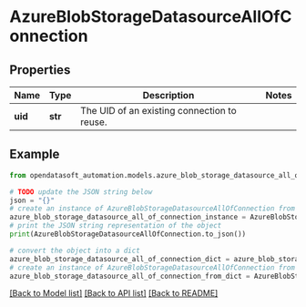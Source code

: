 # AzureBlobStorageDatasourceAllOfConnection


## Properties

Name | Type | Description | Notes
------------ | ------------- | ------------- | -------------
**uid** | **str** | The UID of an existing connection to reuse. | 

## Example

```python
from opendatasoft_automation.models.azure_blob_storage_datasource_all_of_connection import AzureBlobStorageDatasourceAllOfConnection

# TODO update the JSON string below
json = "{}"
# create an instance of AzureBlobStorageDatasourceAllOfConnection from a JSON string
azure_blob_storage_datasource_all_of_connection_instance = AzureBlobStorageDatasourceAllOfConnection.from_json(json)
# print the JSON string representation of the object
print(AzureBlobStorageDatasourceAllOfConnection.to_json())

# convert the object into a dict
azure_blob_storage_datasource_all_of_connection_dict = azure_blob_storage_datasource_all_of_connection_instance.to_dict()
# create an instance of AzureBlobStorageDatasourceAllOfConnection from a dict
azure_blob_storage_datasource_all_of_connection_from_dict = AzureBlobStorageDatasourceAllOfConnection.from_dict(azure_blob_storage_datasource_all_of_connection_dict)
```
[[Back to Model list]](../README.md#documentation-for-models) [[Back to API list]](../README.md#documentation-for-api-endpoints) [[Back to README]](../README.md)


